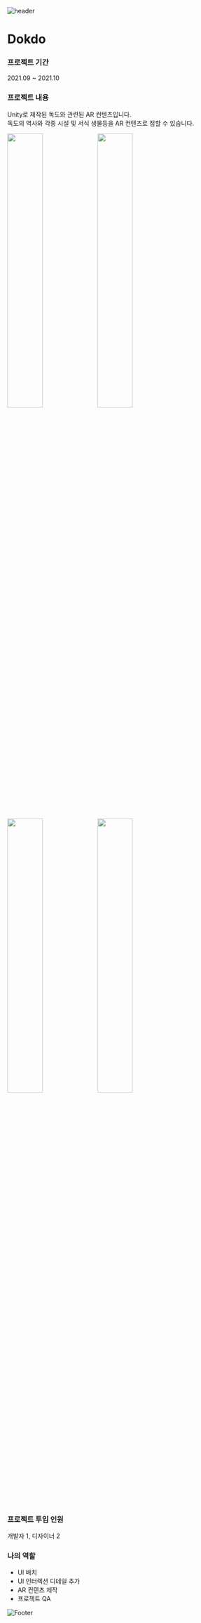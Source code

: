 ![header](https://capsule-render.vercel.app/api?type=waving&color=auto&height=200&section=header&text=Dokdo&fontSize=60)

# Dokdo

### 프로젝트 기간
2021.09 ~ 2021.10

### 프로젝트 내용
Unity로 제작된 독도와 관련된 AR 컨텐츠입니다.\
독도의 역사와 각종 시설 및 서식 생물등을 AR 컨텐츠로 접할 수 있습니다.

<img width="40%" src="https://user-images.githubusercontent.com/90584581/196893974-9d50e54d-d57d-445e-9de4-a610a01a3765.jpg"/>  <img width="40%" src="https://user-images.githubusercontent.com/90584581/196894339-be235f44-e507-4408-b5b9-2b7a5b64daff.jpg"/>
<img width="40%" src="https://user-images.githubusercontent.com/90584581/196894342-ec718db8-78e6-480b-a509-1b15faa6f47a.jpg"/>  <img width="40%" src="https://user-images.githubusercontent.com/90584581/196894325-63905dd4-5658-4a58-8704-8a2fcf3e5537.jpg"/>

### 프로젝트 투입 인원
개발자 1, 디자이너 2

### 나의 역할
- UI 배치
- UI 인터렉션 디테일 추가
- AR 컨텐츠 제작
- 프로젝트 QA

![Footer](https://capsule-render.vercel.app/api?type=waving&color=auto&height=200&section=footer)
